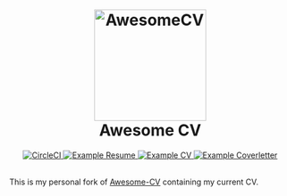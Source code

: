 <h1 align="center">
  <a href="https://github.com/posquit0/Awesome-CV" title="AwesomeCV Documentation">
    <img alt="AwesomeCV" src="https://github.com/posquit0/Awesome-CV/raw/master/icon.png" width="200px" height="200px" />
  </a>
  <br />
  Awesome CV
</h1>

<div align="center">
  <a href="https://circleci.com/gh/cxkoda/Awesome-CV">
    <img alt="CircleCI" src="https://circleci.com/gh/cxkoda/Awesome-CV.svg?style=shield" />
  </a>
  <a href="https://circleci.com/api/v1.1/project/github/cxkoda/Awesome-CV/latest/artifacts/0/~/results/examples/resume.pdf?branch=master&filter=successful">
    <img alt="Example Resume" src="https://img.shields.io/badge/resume-pdf-green.svg" />
  </a>
  <a href="https://circleci.com/api/v1.1/project/github/cxkoda/Awesome-CV/latest/artifacts/0/~/results/examples/cv.pdf?branch=master&filter=successful">
    <img alt="Example CV" src="https://img.shields.io/badge/cv-pdf-green.svg" />
  </a>
  <a href="https://circleci.com/api/v1.1/project/github/cxkoda/Awesome-CV/latest/artifacts/0/~/results/examples/coverletter.pdf?branch=master&filter=successful">
    <img alt="Example Coverletter" src="https://img.shields.io/badge/coverletter-pdf-green.svg" />
  </a>
</div>

<br />

This is my personal fork of [Awesome-CV](https://github.com/posquit0/Awesome-CV) containing my current CV.